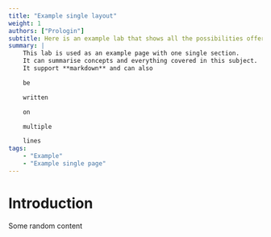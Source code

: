 ```yaml
---
title: "Example single layout"
weight: 1
authors: ["Prologin"]
subtitle: Here is an example lab that shows all the possibilities offered by the theme.
summary: |
    This lab is used as an example page with one single section. 
    It can summarise concepts and everything covered in this subject.
    It support **markdown** and can also

    be

    written

    on

    multiple

    lines
tags: 
    - "Example"
    - "Example single page"
---
```


# Introduction

Some random content
